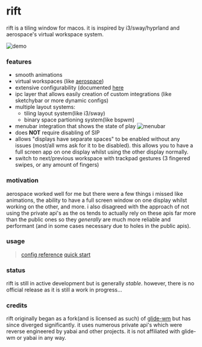 # rift

rift is a tiling window for macos. it is inspired by i3/sway/hyprland and aerospace's virtual workspace system.

![demo](assets/demo.gif)

### features
- smooth animations
- virtual workspaces (like [aerospace](https://github.com/nikitabobko/aerospace))
- extensive configurability (documented [here]((https://github.com/acsandmann/rift/wiki/Config))
- ipc layer that allows easily creation of custom integrations (like sketchybar or more dynamic configs)
- multiple layout systems:
	* tiling layout system(like i3/sway)
	* binary space partioning system(like bspwm)
- menubar integration that shows the state of play ![menubar](assets/menubar.png)
- does **NOT** require disabling of SIP
- allows "displays have separate spaces" to be enabled without any issues (most/all wms ask for it to be disabled). this allows you to have a full screen app on one display whilst using the other display normally.
- switch to next/previous workspace with trackpad gestures (3 fingered swipes, or any amount of fingers)

### motivation
aerospace worked well for me but there were a few things i missed like animations, the ability to have a full screen window on one display whilst working on the other, and more. i also disagreed with the approach of not using the private api's as the os tends to actually rely on these apis far more than the public ones so they *generally* are much more reliable and performant (and in some cases necessary due to holes in the public apis).

### usage
> [config reference](https://github.com/acsandmann/rift/wiki/Config) [quick start](https://github.com/acsandmann/rift/wiki/Quick-Start)

### status
rift is still in active development but is generally *stable*. however, there is no official release as it is still a work in progress...

### credits
rift originally began as a fork(and is licensed as such) of [glide-wm](https://github.com/glide-wm/glide) but has since diverged significantly. it uses numerous private api's which were reverse engineered by yabai and other projects. it is not affiliated with glide-wm or yabai in any way.
